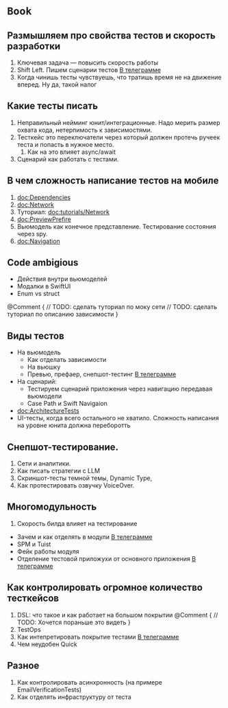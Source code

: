 # ``Book``

## Размышляем про свойства тестов и скорость разработки
1. Ключевая задача — повысить скорость работы
2. Shift Left. Пишем сценарии тестов [В телеграмме](https://t.me/RubanovMobile/878) 
3. Когда чинишь тесты чувствуешь, что тратишь время не на движение вперед. Ну да, такой налог

## Какие тесты писать 
1. Неправильный нейминг юнит/интеграционные. Надо мерить размер охвата кода, нетерпимость к зависимостями. 
2. Тесткейс это переключатели через который должен протечь ручеек теста и попасть в нужное место. 
    1. Как на это влияет async/await
3. Сценарий как работать с тестами.

## В чем сложность написание тестов на мобиле
1. <doc:Dependencies>
1. <doc:Network> 
1. Туториал: <doc:tutorials/Network>
1. <doc:PreviewPrefire>
1. Вьюмодель как конечное представление. Тестирование состояния через spy. 
1. <doc:Navigation>

## Code ambigious
- Действия внутри вьюмоделей
- Модалки в SwiftUI
- Enum vs struct

@Comment {
    // TODO: сделать туториал по моку сети
    // TODO: сделать туториал по описанию зависимости
}

## Виды тестов
- На вьюмодель
    - Как отделать зависимости
    - На вьюшку
    - Превью, префаер, снепшот-тестинг [В телеграмме](https://t.me/RubanovMobile/843) 
- На сценарий: 
    - Тестируем сценарий приложения через навигацию передавая вьюмодели
    - Case Path и Swift Navigaion
- <doc:ArchitectureTests>
- UI-тесты, когда всего остального не хватило. Сложность написания на уровне юнита должна переборотть

## Снепшот-тестирование.  
1. Сети и аналитики.
2. Как писать стратегии с LLM
2. Скриншот-тесты темной темы, Dynamic Type, 
3. Как протестировать озвучку VoiceOver.


## Многомодульность 
1. Скорость билда влияет на тестирование
- Зачем и как отделять в модули [В телеграмме](https://t.me/RubanovMobile/851) 
- SPM и Tuist
- Фейк работы модуля
- Отделение тестовой приложухи от основного приложения [В телеграмме](https://t.me/RubanovMobile/901)

## Как контролировать огромное количество тесткейсов
1. DSL: что такое и как работает на большом покрытии 
@Comment {
    // TODO: Хочется пораньше это видеть
}
1. TestOps
1. Как интепретировать покрытие тестами [В телеграмме](https://t.me/RubanovMobile/802)
1. Чем неудобен Quick

## Разное
1. Как контролировать асинхронность (на примере EmailVerificationTests)
2. Как отделять инфраструктуру от теста

